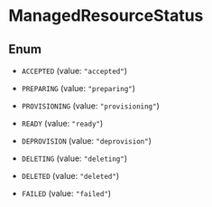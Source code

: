 

# ManagedResourceStatus

## Enum


* `ACCEPTED` (value: `"accepted"`)

* `PREPARING` (value: `"preparing"`)

* `PROVISIONING` (value: `"provisioning"`)

* `READY` (value: `"ready"`)

* `DEPROVISION` (value: `"deprovision"`)

* `DELETING` (value: `"deleting"`)

* `DELETED` (value: `"deleted"`)

* `FAILED` (value: `"failed"`)



